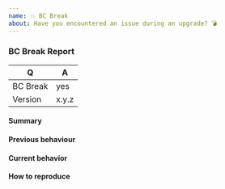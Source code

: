 ```yaml
---
name: 💥 BC Break
about: Have you encountered an issue during an upgrade? 💣
---
```


<!--
Before reporting a BC break, please consult the upgrading document (UPGRADE.md)
corresponding to the version you are using.
-->

### BC Break Report

<!-- Fill in the relevant information below to help triage your issue. -->

|    Q        |   A
|------------ | ------
| BC Break    | yes
| Version     | x.y.z

#### Summary

<!-- Provide a summary describing the problem you are experiencing. -->

#### Previous behaviour

<!-- What was the previous (working) behaviour? -->

#### Current behavior

<!-- What is the current (broken) behaviour? -->

#### How to reproduce

<!--
Provide steps to reproduce the BC break.
If possible, also add a code snippet with relevant configuration, driver/platform information, SQL queries, etc.
Adding a failing Unit or Functional Test would help us a lot - you can submit it in a Pull Request separately, referencing this bug report.
-->
